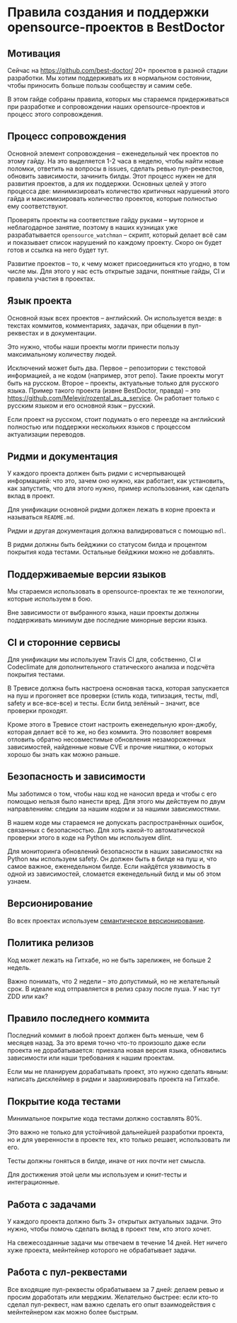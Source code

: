 # Правила создания и поддержки opensource-проектов в BestDoctor

## Мотивация

Сейчас на <https://github.com/best-doctor/> 20+ проектов в разной
стадии разработки. Мы хотим поддерживать их в нормальном состоянии, чтобы
приносить больше пользы сообществу и самим себе.

В этом гайде собраны правила, которых мы стараемся придерживаться при разработке
и сопровождении наших opensource-проектов и процесс этого сопровождения.

## Процесс сопровождения

Основной элемент сопровождения – еженедельный чек проектов по этому гайду.
На это выделяется 1-2 часа в неделю, чтобы найти новые поломки, ответить на
вопросы в issues, сделать ревью пул-реквестов, обновить зависимости,
зачинить билды. Этот процесс нужен не для развития проектов, а для их
поддержки. Основных целей у этого процесса две: минимизировать количество
критичных нарушений этого гайда и максимизировать количество проектов,
которые полностью ему соответствуют.

Проверять проекты на соответствие гайду руками – муторное и неблагодарное
занятие, поэтому в наших кузницах уже разрабатывается `opensource_watchman`
– скрипт, который делает всё сам и показывает список нарушений по каждому
проекту. Скоро он будет готов и ссылка на него будет тут.

Развитие проектов – то, к чему может присоединиться кто угодно, в том числе мы.
Для этого у нас есть открытые задачи, понятные гайды, CI и правила участия
в проектах.

## Язык проекта

Основной язык всех проектов – английский. Он используется везде: в текстах
коммитов, комментариях, задачах, при общении в пул-реквестах и в документации.

Это нужно, чтобы наши проекты могли принести пользу максимальному
количеству людей.

Исключений может быть два. Первое – репозитории с текстовой информацией, а не
кодом (например, этот репо). Такие проекты могут быть на русском. Второе –
проекты, актуальные только для русского языка. Пример такого проекта
(извне BestDoctor, правда) – это
<https://github.com/Melevir/rozental_as_a_service>. Он работает только с русским
языком и его основной язык – русский.

Если проект на русском, стоит подумать о его переезде на английский полностью
или поддержки нескольких языков с процессом актуализации переводов.

## Ридми и документация

У каждого проекта должен быть ридми с исчерпывающей информацией: что это,
зачем оно нужно, как работает, как установить, как запустить,
что для этого нужно, пример использования, как сделать вклад в проект.

Для унификации основной ридми должен лежать в корне проекта и
называться `README.md`.

Ридми и другая документация должна валидироваться с помощью `mdl`.

В ридми должны быть бейджики со статусом билда и процентом покрытия
кода тестами. Остальные бейджики можно не добавлять.

## Поддерживаемые версии языков

Мы стараемся использовать в opensource-проектах те же технологии, которые
используем в бою.

Вне зависимости от выбранного языка, наши проекты должны поддерживать
минимум две последние минорные версии языка.

## CI и сторонние сервисы

Для унификации мы используем Travis CI для, собственно, CI и Codeclimate
для дополнительного статического анализа и подсчёта покрытия тестами.

В Тревисе должна быть настроена основная таска, которая запускается на пуш
и прогоняет все проверки (стиль кода, типизация, тесты, mdl,
safety и все-все-все) и тесты. Если билд зелёный – значит, все
проверки проходят.

Кроме этого в Тревисе стоит настроить еженедельную крон-джобу, которая делает
всё то же, но без коммита. Это позволяет вовремя отловить обратно несовместимые
обновления незамороженных зависимостей, найденные новые CVE и прочие ништяки,
о которых хорошо бы знать как можно раньше.

## Безопасность и зависимости

Мы заботимся о том, чтобы наш код не наносил вреда и чтобы с его помощью
нельзя было нанести вред. Для этого мы действуем по двум направлениям:
следим за нашим кодом и за нашими зависимостями.

В нашем коде мы стараемся не допускать распространённых ошибок, связанных с
безопасностью. Для хоть какой-то автоматической проверки этого в коде на
Python мы используем dlint.

Для мониторинга обновлений безопасности в наших зависимостях на Python
мы используем safety. Он должен быть в билде на пуш и, что самое важное,
еженедельном билде. Если найдётся уязвимость в одной из зависимостей,
сломается еженедельный билд и мы об этом узнаем.

## Версионирование

Во всех проектах используем
[семантическое версионирование](https://semver.org/lang/ru/).

## Политика релизов

Код может лежать на Гитхабе, но не быть зарелижен, не больше 2 недель.

Важно понимать, что 2 недели – это допустимый, но не желательный срок.
В идеале код отправляется в релиз сразу после пуша. У нас тут ZDD или как?

## Правило последнего коммита

Последний коммит в любой проект должен быть меньше, чем 6 месяцев назад.
За это время точно что-то произошло даже если проекта не дорабатывается:
приехала новая версия языка, обновились зависимости или наши требования
к нашим проектам.

Если мы не планируем дорабатывать проект, это нужно сделать явным:
написать дисклеймер в ридми и заархивировать проекта на Гитхабе.

## Покрытие кода тестами

Минимальное покрытие кода тестами должно составлять 80%.

Это важно не только для устойчивой дальнейшей разработки проекта, но и для
уверенности в проекте тех, кто только решает, использовать ли его.

Тесты должны гоняться в билде, иначе от них почти нет смысла.

Для достижения этой цели мы используем и юнит-тесты и интеграционные.

## Работа с задачами

У каждого проекта должно быть 3+ открытых актуальных задачи.
Это нужно, чтобы помочь сделать вклад в проект тем, кто этого хочет.

На свежесозданные задачи мы отвечаем в течение 14 дней.
Нет ничего хуже проекта, мейнтейнер которого не обрабатывает задачи.

## Работа с пул-реквестами

Все входящие пул-реквесты обрабатываем за 7 дней: делаем ревью и просим
доработать или мерджим. Желательно быстрее: если кто-то сделал пул-реквест,
нам важно сделать его опыт взаимодействия с мейнтейнером как можно более
быстрым.
